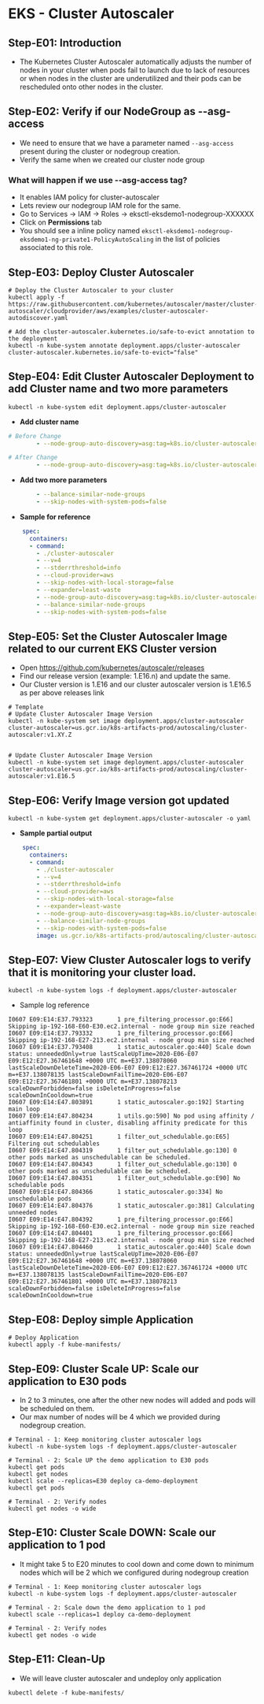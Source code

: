 # EKS - Cluster Autoscaler

## Step-E01: Introduction
- The Kubernetes Cluster Autoscaler automatically adjusts the number of nodes in your cluster when pods fail to launch due to lack of resources or when nodes in the cluster are underutilized and their pods can be rescheduled onto other nodes in the cluster.

## Step-E02: Verify if our NodeGroup as --asg-access
- We need to ensure that we have a parameter named `--asg-access` present during the cluster or nodegroup creation.
- Verify the same when we created our cluster node group

### What will happen if we use --asg-access tag?
- It enables IAM policy for cluster-autoscaler
- Lets review our nodegroup IAM role for the same. 
- Go to Services -> IAM -> Roles -> eksctl-eksdemo1-nodegroup-XXXXXX
- Click on **Permissions** tab
- You should see a inline policy named `eksctl-eksdemo1-nodegroup-eksdemo1-ng-private1-PolicyAutoScaling` in the list of policies associated to this role.

## Step-E03: Deploy Cluster Autoscaler
```
# Deploy the Cluster Autoscaler to your cluster
kubectl apply -f https://raw.githubusercontent.com/kubernetes/autoscaler/master/cluster-autoscaler/cloudprovider/aws/examples/cluster-autoscaler-autodiscover.yaml

# Add the cluster-autoscaler.kubernetes.io/safe-to-evict annotation to the deployment
kubectl -n kube-system annotate deployment.apps/cluster-autoscaler cluster-autoscaler.kubernetes.io/safe-to-evict="false"
```
## Step-E04: Edit Cluster Autoscaler Deployment to add Cluster name and two more parameters
```
kubectl -n kube-system edit deployment.apps/cluster-autoscaler
```
- **Add cluster name**
```yml
# Before Change
        - --node-group-auto-discovery=asg:tag=k8s.io/cluster-autoscaler/enabled,k8s.io/cluster-autoscaler/<YOUR CLUSTER NAME>

# After Change
        - --node-group-auto-discovery=asg:tag=k8s.io/cluster-autoscaler/enabled,k8s.io/cluster-autoscaler/eksdemo1
```

- **Add two more parameters**
```yml
        - --balance-similar-node-groups
        - --skip-nodes-with-system-pods=false
```
- **Sample for reference**
```yml
    spec:
      containers:
      - command:
        - ./cluster-autoscaler
        - --v=4
        - --stderrthreshold=info
        - --cloud-provider=aws
        - --skip-nodes-with-local-storage=false
        - --expander=least-waste
        - --node-group-auto-discovery=asg:tag=k8s.io/cluster-autoscaler/enabled,k8s.io/cluster-autoscaler/eksdemo1
        - --balance-similar-node-groups
        - --skip-nodes-with-system-pods=false
```

## Step-E05: Set the Cluster Autoscaler Image related to our current EKS Cluster version
- Open https://github.com/kubernetes/autoscaler/releases
- Find our release version (example: 1.E16.n) and update the same. 
- Our Cluster version is 1.E16 and our cluster autoscaler version is 1.E16.5 as per above releases link 
```
# Template
# Update Cluster Autoscaler Image Version
kubectl -n kube-system set image deployment.apps/cluster-autoscaler cluster-autoscaler=us.gcr.io/k8s-artifacts-prod/autoscaling/cluster-autoscaler:v1.XY.Z


# Update Cluster Autoscaler Image Version
kubectl -n kube-system set image deployment.apps/cluster-autoscaler cluster-autoscaler=us.gcr.io/k8s-artifacts-prod/autoscaling/cluster-autoscaler:v1.E16.5
```

## Step-E06: Verify Image version got updated
```
kubectl -n kube-system get deployment.apps/cluster-autoscaler -o yaml
```
- **Sample partial output**
```yml
    spec:
      containers:
      - command:
        - ./cluster-autoscaler
        - --v=4
        - --stderrthreshold=info
        - --cloud-provider=aws
        - --skip-nodes-with-local-storage=false
        - --expander=least-waste
        - --node-group-auto-discovery=asg:tag=k8s.io/cluster-autoscaler/enabled,k8s.io/cluster-autoscaler/eksdemo1
        - --balance-similar-node-groups
        - --skip-nodes-with-system-pods=false
        image: us.gcr.io/k8s-artifacts-prod/autoscaling/cluster-autoscaler:v1.E16.5
```

## Step-E07: View Cluster Autoscaler logs to verify that it is monitoring your cluster load.
```
kubectl -n kube-system logs -f deployment.apps/cluster-autoscaler
```
- Sample log reference
```log
I0607 E09:E14:E37.793323       1 pre_filtering_processor.go:E66] Skipping ip-192-168-E60-E30.ec2.internal - node group min size reached
I0607 E09:E14:E37.793332       1 pre_filtering_processor.go:E66] Skipping ip-192-168-E27-213.ec2.internal - node group min size reached
I0607 E09:E14:E37.793408       1 static_autoscaler.go:440] Scale down status: unneededOnly=true lastScaleUpTime=2020-E06-E07 E09:E12:E27.367461648 +0000 UTC m=+E37.138078060 lastScaleDownDeleteTime=2020-E06-E07 E09:E12:E27.367461724 +0000 UTC m=+E37.138078135 lastScaleDownFailTime=2020-E06-E07 E09:E12:E27.367461801 +0000 UTC m=+E37.138078213 scaleDownForbidden=false isDeleteInProgress=false scaleDownInCooldown=true
I0607 E09:E14:E47.803891       1 static_autoscaler.go:192] Starting main loop
I0607 E09:E14:E47.804234       1 utils.go:590] No pod using affinity / antiaffinity found in cluster, disabling affinity predicate for this loop
I0607 E09:E14:E47.804251       1 filter_out_schedulable.go:E65] Filtering out schedulables
I0607 E09:E14:E47.804319       1 filter_out_schedulable.go:130] 0 other pods marked as unschedulable can be scheduled.
I0607 E09:E14:E47.804343       1 filter_out_schedulable.go:130] 0 other pods marked as unschedulable can be scheduled.
I0607 E09:E14:E47.804351       1 filter_out_schedulable.go:E90] No schedulable pods
I0607 E09:E14:E47.804366       1 static_autoscaler.go:334] No unschedulable pods
I0607 E09:E14:E47.804376       1 static_autoscaler.go:381] Calculating unneeded nodes
I0607 E09:E14:E47.804392       1 pre_filtering_processor.go:E66] Skipping ip-192-168-E60-E30.ec2.internal - node group min size reached
I0607 E09:E14:E47.804401       1 pre_filtering_processor.go:E66] Skipping ip-192-168-E27-213.ec2.internal - node group min size reached
I0607 E09:E14:E47.804460       1 static_autoscaler.go:440] Scale down status: unneededOnly=true lastScaleUpTime=2020-E06-E07 E09:E12:E27.367461648 +0000 UTC m=+E37.138078060 lastScaleDownDeleteTime=2020-E06-E07 E09:E12:E27.367461724 +0000 UTC m=+E37.138078135 lastScaleDownFailTime=2020-E06-E07 E09:E12:E27.367461801 +0000 UTC m=+E37.138078213 scaleDownForbidden=false isDeleteInProgress=false scaleDownInCooldown=true

```

## Step-E08: Deploy simple Application
```
# Deploy Application
kubectl apply -f kube-manifests/
```

## Step-E09: Cluster Scale UP: Scale our application to E30 pods
- In 2 to 3 minutes, one after the other new nodes will added and pods will be scheduled on them. 
- Our max number of nodes will be 4 which we provided during nodegroup creation.
```
# Terminal - 1: Keep monitoring cluster autoscaler logs
kubectl -n kube-system logs -f deployment.apps/cluster-autoscaler

# Terminal - 2: Scale UP the demo application to E30 pods
kubectl get pods
kubectl get nodes 
kubectl scale --replicas=E30 deploy ca-demo-deployment 
kubectl get pods

# Terminal - 2: Verify nodes
kubectl get nodes -o wide
```
## Step-E10: Cluster Scale DOWN: Scale our application to 1 pod
- It might take 5 to E20 minutes to cool down and come down to minimum nodes which will be 2 which we configured during nodegroup creation
```
# Terminal - 1: Keep monitoring cluster autoscaler logs
kubectl -n kube-system logs -f deployment.apps/cluster-autoscaler

# Terminal - 2: Scale down the demo application to 1 pod
kubectl scale --replicas=1 deploy ca-demo-deployment 

# Terminal - 2: Verify nodes
kubectl get nodes -o wide
```

## Step-E11: Clean-Up
- We will leave cluster autoscaler and undeploy only application
```
kubectl delete -f kube-manifests/
```
